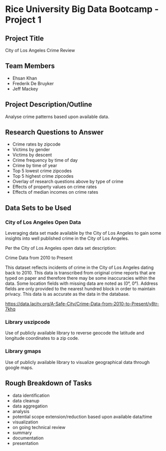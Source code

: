 # Rice University Big Data Bootcamp - Project 1
## Project Title 

City of Los Angeles Crime Review
## Team Members

- Ehsan Khan
- Frederik De Bruyker
- Jeff Mackey

## Project Description/Outline

Analyse crime patterns based upon available data.

## Research Questions to Answer

- Crime rates by zipcode
- Victims by gender
- Victims by descent
- Crime frequency by time of day
- Crime by time of year
- Top 5 lowest crime zipcodes
- Top 5 highest crime zipcodes
- Overlay of research questions above by type of crime
- Effects of property values on crime rates
- Effects of median incomes on crime rates

## Data Sets to be Used

### City of Los Angeles Open Data
Leveraging data set made available by the City of Los Angeles to gain some insights into well published crime in the City of Los Angeles.

Per the City of Los Angeles open data set description:

Crime Data from 2010 to Present

This dataset reflects incidents of crime in the City of Los Angeles dating back to 2010. This data is transcribed from original crime reports that are typed on paper and therefore there may be some inaccuracies within the data. Some location fields with missing data are noted as (0°, 0°). Address fields are only provided to the nearest hundred block in order to maintain privacy. This data is as accurate as the data in the database.

https://data.lacity.org/A-Safe-City/Crime-Data-from-2010-to-Present/y8tr-7khq

### Library uszipcode
Use of publicly available library to reverse geocode the latitude and longitude coordinates to a zip code.

### Library gmaps
Use of publicly available library to visualize geographical data through google maps.


## Rough Breakdown of Tasks 

- data identification
- data cleanup
- data aggregation
- analysis
- potential scope extension/reduction based upon available data/time
- visualization
- on going technical review
- summary
- documentation
- presentation





